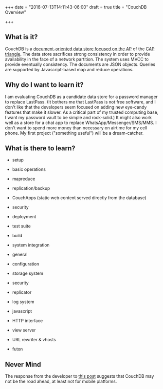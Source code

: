 +++
date = "2016-07-13T14:11:43-06:00"
draft = true
title = "CouchDB Overview"

+++

## What is it?

CouchDB is a [document-oriented data store focused on the AP](http://blog.nahurst.com/visual-guide-to-nosql-systems) of the [CAP triangle](https://en.wikipedia.org/wiki/CAP_theorem). The data store sacrifices strong consistency in order to provide availability in the face of a network partition. The system uses MVCC to provide eventually consistency. The documents are JSON objects. Queries are supported by Javascript-based map and reduce operations.

## Why do I want to learn it?

I am evaluating CouchDB as a candidate data store for a password manager to replace LastPass. (It bothers me that LastPass is not free software, and I don't like that the developers seem focused on adding new eye-candy features that make it slower. As a critical part of my trusted computing base, I want my password vault to be simple and rock-solid.)
It might also work well as a store for a chat app to replace WhatsApp/Messenger/SMS/MMS. I don't want to spend more money than necessary on airtime for my cell phone.
My first project ("something useful") will be a dream-catcher.


## What is there to learn?

 * setup
 * basic operations
 * mapreduce
 * replication/backup
 * CouchApps (static web content served directly from the database)
 * security
 * deployment


 * test suite
 * build
 * system integration

 * general
 * configuration
 * storage system
 * security
 * replicator
 * log system
 * javascript
 * HTTP interface
 * view server
 * URL rewriter & vhosts
 * futon

## Never Mind

  The response from the developer to [this post](http://stackoverflow.com/questions/9343868/confused-on-how-to-use-couchdb-on-android)
  suggests that CouchDB may not be the road ahead, at least not for mobile platforms.
